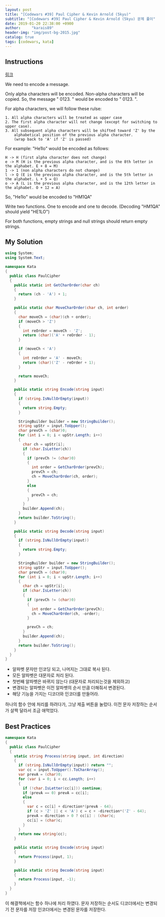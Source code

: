 ```yaml
---
layout: post
title: "[Codewars #39] Paul Cipher & Kevin Arnold (5kyu)"
subtitle: "[Codewars #39] Paul Cipher & Kevin Arnold (5kyu) 문제 풀이"
date: 2019-01-20 22:38:00 +0900
author:     "karais89"
header-img: "img/post-bg-2015.jpg"
catalog: true
tags: [codewars, kata]
---
```


## Instructions

[링크](https://www.codewars.com/kata/57c4ed873189a5bea00007e6/train/csharp)

We need to encode a message.

Only alpha characters will be encoded. Non-alpha characters will be copied. So, the message " 0123. " would be encoded to " 0123. ".

For alpha characters, we will follow these rulse:

```
1. All alpha characters will be treated as upper case
2. The first alpha character will not change (except for switching to upper case).
3. All subsequent alpha characters will be shifted toward 'Z' by the
    alphabetical position of the previous alpha character.
    (wrap back to 'A' if 'Z' is passed)
```

For example: "He1lo" would be encoded as follows:
```
H -> H (first alpha character does not change)
e -> M (H is the previous alpha character, and is the 8th letter in the alphabet. E + 8 = M)
1 -> 1 (non alpha characters do not change)
l -> Q (E is the previous alpha character, and is the 5th letter in the alphabet. L + 5 = Q)
o -> A (L is the previous alpha character, and is the 12th letter in the alphabet. O + 12 = A)
```

So, "He1lo" would be encoded to "HM1QA"

Write two functions. One to encode and one to decode. (Decoding "HM1QA" should yield "HE1LO")

For both functions, empty strings and null strings should return empty strings.

## My Solution

```csharp
using System;
using System.Text;

namespace Kata
{
  public class PaulCipher
  {
    public static int GetCharOrder(char ch)
    {
      return (ch - 'A') + 1;
    }

    public static char MoveCharOrder(char ch, int order)
    {
      char moveCh = (char)(ch + order);
      if (moveCh > 'Z')
      {
        int reOrder = moveCh - 'Z';
        return (char)('A' + reOrder - 1);
      }

      if (moveCh < 'A')
      {
        int reOrder = 'A' - moveCh;
        return (char)('Z' - reOrder + 1);
      }

      return moveCh;
    }

    public static string Encode(string input)
    {
      if (string.IsNullOrEmpty(input))
      {
        return string.Empty;
      }

      StringBuilder builder = new StringBuilder();
      string upStr = input.ToUpper();
      char prevCh = (char)0;
      for (int i = 0; i < upStr.Length; i++)
      {
        char ch = upStr[i];
        if (char.IsLetter(ch))
        {
          if (prevCh != (char)0)
          {
            int order = GetCharOrder(prevCh);
            prevCh = ch;
            ch = MoveCharOrder(ch, order);
          }
          else
          {
            prevCh = ch;
          }
        }
        builder.Append(ch);
      }
      return builder.ToString();
    }

    public static string Decode(string input)
    {
      if (string.IsNullOrEmpty(input))
      {
        return string.Empty;
      }

      StringBuilder builder = new StringBuilder();
      string upStr = input.ToUpper();
      char prevCh = (char)0;
      for (int i = 0; i < upStr.Length; i++)
      {
        char ch = upStr[i];
        if (char.IsLetter(ch))
        {
          if (prevCh != (char)0)
          {
            int order = GetCharOrder(prevCh);
            ch = MoveCharOrder(ch, -order);
          }

          prevCh = ch;
        }
        builder.Append(ch);
      }
      return builder.ToString();
    }
  }
}

```

- 알파벳 문자만 인코딩 되고, 나머지는 그대로 복사 된다.
- 모든 알파벳은 대문자로 처리 된다.
- 첫번째 알파벳은 바뀌지 않는다 (대문자로 처리되는것을 제외하고)
- 변경되는 알파벳은 이전 알파벳의 순서 만큼 더해줘서 변경된다.
- 해당 기능을 가지는 디코더와 인코더를 만들어라.

하나의 함수 안에 처리를 하려다가, 그냥 제출 버튼을 눌렀다.
이전 문자 저장하는 순서가 살짝 달라서 조금 애먹었다.

## Best Practices

```csharp
namespace Kata
{
  public class PaulCipher
  {
    static string Process(string input, int direction)
    {
      if (string.IsNullOrEmpty(input)) return "";
      var cc = input.ToUpper().ToCharArray();
      var prevA = (char)0;
      for (var i = 0; i < cc.Length; i++)
      {
        if (!char.IsLetter(cc[i])) continue;
        if (prevA == 0) prevA = cc[i];
        else
        {
          var c = cc[i] + direction*(prevA - 64);
          if (c > 'Z' || c < 'A') c = c + -direction*('Z' - 64);
          prevA = direction > 0 ? cc[i] : (char)c;
          cc[i] = (char)c;
        }
      }
      return new string(cc);
    }

    public static string Encode(string input)
    {
      return Process(input, 1);
    }

    public static string Decode(string input)
    {
      return Process(input, -1);
    }
  }
}
```

이 해결책에서는 함수 하나에 처리 하였다.
문자 저장하는 순서도 디코더에서는 변경되기 전 문자를 저장 인코더에서는 변경된 문자를 저장한다.